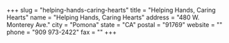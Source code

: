 +++
slug = "helping-hands-caring-hearts"
title = "Helping Hands, Caring Hearts"
name = "Helping Hands, Caring Hearts"
address = "480 W. Monterey Ave."
city = "Pomona"
state = "CA"
postal = "91769"
website = ""
phone = "909 973-2422"
fax = ""
+++

